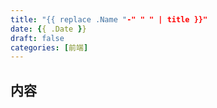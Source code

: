 ```yaml
---
title: "{{ replace .Name "-" " " | title }}"
date: {{ .Date }}
draft: false
categories: [前端]
---
```

## 内容